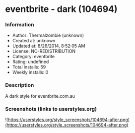 # eventbrite - dark (104694)

### Information
- Author: Thermalzombie (unknown)
- Created at: unknown
- Updated at: 8/26/2014, 8:52:05 AM
- License: NO-REDISTRIBUTION
- Category: eventbrite
- Rating: undefined
- Total installs: 59
- Weekly installs: 0


### Description
A dark style for eventbrite.com.au


### Screenshots (links to userstyles.org)
![https://userstyles.org/style_screenshots/104694-after.png](https://userstyles.org/style_screenshots/104694-after.png)


